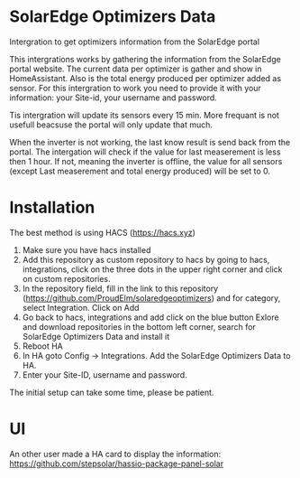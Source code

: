 # SolarEdge Optimizers Data
Intergration to get optimizers information from the SolarEdge portal

This intergrations works by gathering the information from the SolarEdge portal website. The current data per optimizer is gather and show in HomeAssistant. Also is the total energy produced per optimizer added as sensor.
For this intergration to work you need to provide it with your information: your Site-id, your username and password.

Tis intergration will update its sensors every 15 min. More frequant is not usefull beacsuse the portal will only update that much.

When the inverter is not working, the last know result is send back from the portal. The intergation will check if the value for last measerement is less then 1 hour. If not, meaning the inverter is offline, the value for all sensors (except Last measerement and total energy produced) will be set to 0. 

# Installation
The best method is using HACS (https://hacs.xyz)
1.  Make sure you have hacs installed
2.  Add this repository as custom repository to hacs by going to hacs, integrations, click on the three dots in the upper right corner and click on custom repositories.
3.  In the repository field, fill in the link to this repository (https://github.com/ProudElm/solaredgeoptimizers) and for category, select Integration. Click on Add
4.  Go back to hacs, integrations and add click on the blue button Exlore and download repositories in the bottom left corner, search for SolarEdge Optimizers Data and install it
5.  Reboot HA
6.  In HA goto Config -> Integrations. Add the SolarEdge Optimizers Data to HA.
7.  Enter your Site-ID, username and password.

The initial setup can take some time, please be patient.

# UI
An other user made a HA card to display the information:
https://github.com/stepsolar/hassio-package-panel-solar
